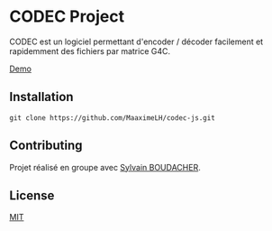 # CODEC Project

CODEC est un logiciel permettant d'encoder / décoder facilement et rapidemment des fichiers par matrice G4C.

[Demo](https://maaximelh.github.io/codec-js/)

## Installation


```
git clone https://github.com/MaaximeLH/codec-js.git
```

## Contributing
Projet réalisé en groupe avec [Sylvain BOUDACHER](https://github.com/sylvainBoudacher).

## License
[MIT](https://choosealicense.com/licenses/mit/)

